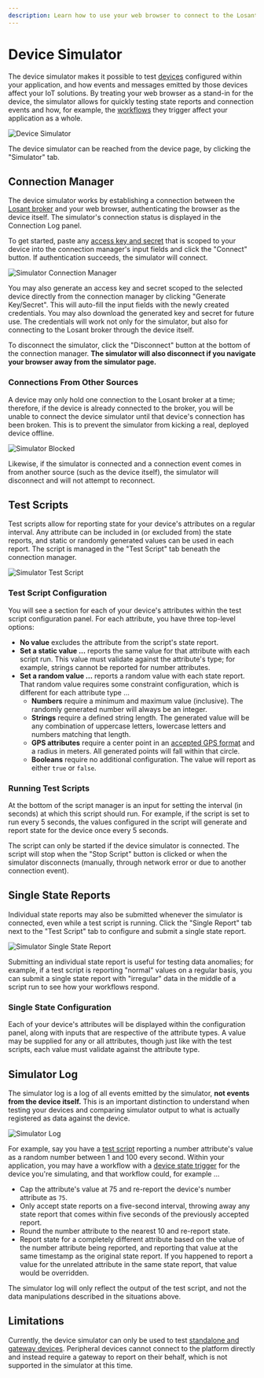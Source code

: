 ```yaml
---
description: Learn how to use your web browser to connect to the Losant broker and test your devices and workflows.
---
```


# Device Simulator

The device simulator makes it possible to test [devices](/devices/overview/) configured within your application, and how events and messages emitted by those devices affect your IoT solutions. By treating your web browser as a stand-in for the device, the simulator allows for quickly testing state reports and connection events and how, for example, the [workflows](/workflows/overview/) they trigger affect your application as a whole.

![Device Simulator](/images/devices/simulator-overview.png "Device Simulator")

The device simulator can be reached from the device page, by clicking the "Simulator" tab.

## Connection Manager

The device simulator works by establishing a connection between the [Losant broker](/mqtt/overview/#the-losant-message-broker) and your web browser, authenticating the browser as the device itself. The simulator's connection status is displayed in the Connection Log panel.

To get started, paste any [access key and secret](/applications/access-keys/) that is scoped to your device into the connection manager's input fields and click the "Connect" button. If authentication succeeds, the simulator will connect.

![Simulator Connection Manager](/images/devices/simulator-connection-manager.png "Simulator Connection Manager")

You may also generate an access key and secret scoped to the selected device directly from the connection manager by clicking "Generate Key/Secret". This will auto-fill the input fields with the newly created credentials. You may also download the generated key and secret for future use. The credentials will work not only for the simulator, but also for connecting to the Losant broker through the device itself.

To disconnect the simulator, click the "Disconnect" button at the bottom of the connection manager. **The simulator will also disconnect if you navigate your browser away from the simulator page.**

### Connections From Other Sources

A device may only hold one connection to the Losant broker at a time; therefore, if the device is already connected to the broker, you will be unable to connect the device simulator until that device's connection has been broken. This is to prevent the simulator from kicking a real, deployed device offline.

![Simulator Blocked](/images/devices/simulator-blocked.png "Simulator Blocked")

Likewise, if the simulator is connected and a connection event comes in from another source (such as the device itself), the simulator will disconnect and will not attempt to reconnect.

## Test Scripts

Test scripts allow for reporting state for your device's attributes on a regular interval. Any attribute can be included in (or excluded from) the state reports, and static or randomly generated values can be used in each report. The script is managed in the "Test Script" tab beneath the connection manager.

![Simulator Test Script](/images/devices/simulator-test-script.png "Simulator Test Script")

### Test Script Configuration

You will see a section for each of your device's attributes within the test script configuration panel. For each attribute, you have three top-level options:

- **No value** excludes the attribute from the script's state report.
- **Set a static value ...** reports the same value for that attribute with each script run. This value must validate against the attribute's type; for example, strings cannot be reported for number attributes.
- **Set a random value ...** reports a random value with each state report. That random value requires some constraint configuration, which is different for each attribute type ...
    - **Numbers** require a minimum and maximum value (inclusive). The randomly generated number will always be an integer.
    - **Strings** require a defined string length. The generated value will be any combination of uppercase letters, lowercase letters and numbers matching that length.
    - **GPS attributes** require a center point in an [accepted GPS format](/devices/state/#state-attributes) and a radius in meters. All generated points will fall within that circle.
    - **Booleans** require no additional configuration. The value will report as either `true` or `false`.

### Running Test Scripts

At the bottom of the script manager is an input for setting the interval (in seconds) at which this script should run. For example, if the script is set to run every 5 seconds, the values configured in the script will generate and report state for the device once every 5 seconds.

The script can only be started if the device simulator is connected. The script will stop when the "Stop Script" button is clicked or when the simulator disconnects (manually, through network error or due to another connection event).

## Single State Reports

Individual state reports may also be submitted whenever the simulator is connected, even while a test script is running. Click the "Single Report" tab next to the "Test Script" tab to configure and submit a single state report.

![Simulator Single State Report](/images/devices/simulator-single-report.png "Simulator Single State Report")

Submitting an individual state report is useful for testing data anomalies; for example, if a test script is reporting "normal" values on a regular basis, you can submit a single state report with "irregular" data in the middle of a script run to see how your workflows respond.

### Single State Configuration

Each of your device's attributes will be displayed within the configuration panel, along with inputs that are respective of the attribute types. A value may be supplied for any or all attributes, though just like with the test scripts, each value must validate against the attribute type.

## Simulator Log

The simulator log is a log of all events emitted by the simulator, **not events from the device itself.** This is an important distinction to understand when testing your devices and comparing simulator output to what is actually registered as data against the device.

![Simulator Log](/images/devices/simulator-log.png "Simulator Log")

For example, say you have a [test script](#test-scripts) reporting a number attribute's value as a random number between 1 and 100 every second. Within your application, you may have a workflow with a [device state trigger](/workflows/triggers/device/) for the device you're simulating, and that workflow could, for example ...

- Cap the attribute's value at 75 and re-report the device's number attribute as `75`.
- Only accept state reports on a five-second interval, throwing away any state report that comes within five seconds of the previously accepted report.
- Round the number attribute to the nearest 10 and re-report state.
- Report state for a completely different attribute based on the value of the number attribute being reported, and reporting that value at the same timestamp as the original state report. If you happened to report a value for the unrelated attribute in the same state report, that value would be overridden.

The simulator log will only reflect the output of the test script, and not the data manipulations described in the situations above.

## Limitations

Currently, the device simulator can only be used to test [standalone and gateway devices](/devices/overview/#device-type). Peripheral devices cannot connect to the platform directly and instead require a gateway to report on their behalf, which is not supported in the simulator at this time.
